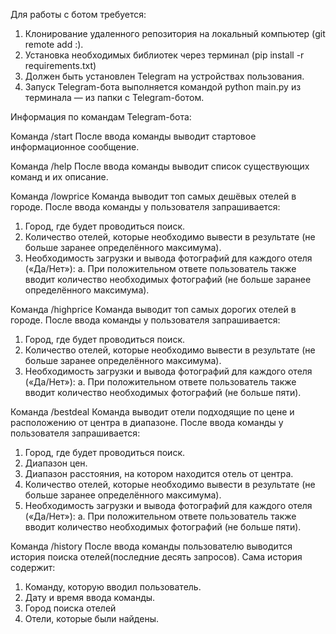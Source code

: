 Для работы с ботом требуется:

1. Клонирование удаленного репозитория на локальный компьютер
(git remote add <shortname> <url>:).
2. Установка необходимых библиотек через терминал (pip install -r requirements.txt)
3. Должен быть установлен Telegram на устройствах пользования.
4. Запуск Telegram-бота выполняется командой python main.py из терминала — из
папки с Telegram-ботом.


Информация по командам Telegram-бота:

Команда /start
После ввода команды выводит стартовое информационное сообщение.

Команда /help
После ввода команды выводит список существующих команд и их описание.

Команда /lowprice
Команда выводит топ самых дешёвых отелей в городе.
После ввода команды у пользователя запрашивается:
1. Город, где будет проводиться поиск.
2. Количество отелей, которые необходимо вывести в результате (не больше
заранее определённого максимума).
3. Необходимость загрузки и вывода фотографий для каждого отеля («Да/Нет»):
a. При положительном ответе пользователь также вводит количество
необходимых фотографий (не больше заранее определённого
максимума).

Команда /highprice
Команда выводит топ самых дорогих отелей в городе.
После ввода команды у пользователя запрашивается:
1. Город, где будет проводиться поиск.
2. Количество отелей, которые необходимо вывести в результате (не больше
заранее определённого максимума).
3. Необходимость загрузки и вывода фотографий для каждого отеля («Да/Нет»):
a. При положительном ответе пользователь также вводит количество
необходимых фотографий (не больше пяти).

Команда /bestdeal
Команда выводит отели подходящие по цене и расположению от центра в диапазоне.
После ввода команды у пользователя запрашивается:
1. Город, где будет проводиться поиск.
2. Диапазон цен.
3. Диапазон расстояния, на котором находится отель от центра.
4. Количество отелей, которые необходимо вывести в результате (не больше
заранее определённого максимума).
5. Необходимость загрузки и вывода фотографий для каждого отеля («Да/Нет»):
a. При положительном ответе пользователь также вводит количество
необходимых фотографий (не больше пяти).

Команда /history
После ввода команды пользователю выводится история поиска отелей(последние
десять запросов). Сама история содержит:
1. Команду, которую вводил пользователь.
2. Дату и время ввода команды.
3. Город поиска отелей
4. Отели, которые были найдены.